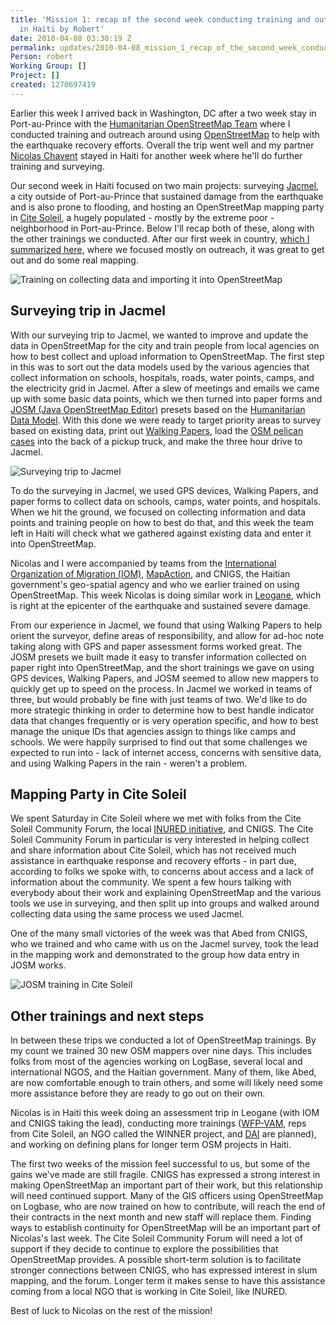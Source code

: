 ```yaml
---
title: 'Mission 1: recap of the second week conducting training and outreach on OpenStreetMap
  in Haiti by Robert'
date: 2010-04-08 03:30:19 Z
permalink: updates/2010-04-08_mission_1_recap_of_the_second_week_conducting_training_and_outreach_on_openstree
Person: robert
Working Group: []
Project: []
created: 1270697419
---
```


<p>Earlier this week I arrived back in Washington, DC after a two week stay in Port-au-Prince with the <a href="http://developmentseed.org/blog/2010/mar/19/headed-haiti-conduct-training-outreach-openstreetmap">Humanitarian OpenStreetMap Team</a> where I conducted training and outreach around using <a href="http://www.openstreetmap.org/">OpenStreetMap</a> to help with the earthquake recovery efforts. Overall the trip went well and my partner <a href="http://www.crisismappers.net/profile/NicolasChavent">Nicolas Chavent</a> stayed in Haiti for another week where he'll do further training and surveying.</p><p>Our second week in Haiti focused on two main projects: surveying <a href="http://en.wikipedia.org/wiki/Jacmel">Jacmel</a>, a city outside of Port-au-Prince that sustained damage from the earthquake and is also prone to flooding, and hosting an OpenStreetMap mapping party in <a href="http://en.wikipedia.org/wiki/Cite_Soleil">Cite Soleil</a>, a hugely populated - mostly by the extreme poor - neighborhood in Port-au-Prince. Below I'll recap both of these, along with the other trainings we conducted. After our first week in country, <a href="http://developmentseed.org/blog/2010/mar/30/humanitarian-openstreetmap-team-report-haiti">which I summarized here</a>, where we focused mostly on outreach, it was great to get out and do some real mapping.</p><p><img src="http://farm5.static.flickr.com/4038/4500895342_0306231856.jpg" alt="Training on collecting data and importing it into OpenStreetMap"></p><h2>Surveying trip in Jacmel</h2><p>With our surveying trip to Jacmel, we wanted to improve and update the data in OpenStreetMap for the city and train people from local agencies on how to best collect and upload information to OpenStreetMap. The first step in this was to sort out the data models used by the various agencies that collect information on schools, hospitals, roads, water points, camps, and the electricity grid in Jacmel. After a slew of meetings and emails we came up with some basic data points, which we then turned into paper forms and <a href="http://josm.openstreetmap.de/">JOSM (Java OpenStreetMap Editor)</a> presets based on the <a href="http://wiki.openstreetmap.org/wiki/Humanitarian_OSM_Tags#Humanitarian_Data_Model">Humanitarian Data Model</a>. With this done we were ready to target priority areas to survey based on existing data, print out <a href="http://walking-papers.org/">Walking Papers</a>, load the <a href="http://www.flickr.com/photos/developmentseed/4445466631/in/set-72157623527638143/">OSM pelican cases</a> into the back of a pickup truck, and make the three hour drive to Jacmel.</p><p><img src="http://farm3.static.flickr.com/2750/4497593337_48502971da.jpg" alt="Surveying trip to Jacmel"></p><p>To do the surveying in Jacmel, we used GPS devices, Walking Papers, and paper forms to collect data on schools, camps, water points, and hospitals. When we hit the ground, we focused on collecting information and data points and training people on how to best do that, and this week the team left in Haiti will check what we gathered against existing data and enter it into OpenStreetMap.</p><p>Nicolas and I were accompanied by teams from the <a href="http://www.iom.int/jahia/jsp/index.jsp">International Organization of Migration (IOM)</a>, <a href="http://www.mapaction.org/">MapAction</a>, and CNIGS, the Haitian government's geo-spatial agency and who we earlier trained on using OpenStreetMap. This week Nicolas is doing similar work in <a href="http://en.wikipedia.org/wiki/Leogane">Leogane</a>, which is right at the epicenter of the earthquake and sustained severe damage.</p><p>From our experience in Jacmel, we found that using Walking Papers to help orient the surveyor, define areas of responsibility, and allow for ad-hoc note taking along with GPS and paper assessment forms worked great. The JOSM presets we built made it easy to transfer information collected on paper right into OpenStreetMap, and the short trainings we gave on using GPS devices, Walking Papers, and JOSM seemed to allow new mappers to quickly get up to speed on the process. In Jacmel we worked in teams of three, but would probably be fine with just teams of two. We'd like to do more strategic thinking in order to determine how to best handle indicator data that changes frequently or is very operation specific, and how to best manage the unique IDs that agencies assign to things like camps and schools. We were happily surprised to find out that some challenges we expected to run into - lack of internet access, concerns with sensitive data, and using Walking Papers in the rain - weren't a problem.</p><h2>Mapping Party in Cite Soleil</h2><p>We spent Saturday in Cite Soleil where we met with folks from the Cite Soleil Community Forum, the local <a href="http://inured.org/">INURED initiative</a>, and CNIGS. The Cite Soleil Community Forum in particular is very interested in helping collect and share information about Cite Soleil, which has not received much assistance in earthquake response and recovery efforts - in part due, according to folks we spoke with, to concerns about access and a lack of information about the community. We spent a few hours talking with everybody about their work and explaining OpenStreetMap and the various tools we use in surveying, and then split up into groups and walked around collecting data using the same process we used Jacmel.</p><p>One of the many small victories of the week was that Abed from CNIGS, who we trained and who came with us on the Jacmel survey, took the lead in the mapping work and demonstrated to the group how data entry in JOSM works.</p><p><img src="http://farm5.static.flickr.com/4071/4498229198_b1ce72ca51.jpg" alt="JOSM training in Cite Soleil"></p><h2>Other trainings and next steps</h2><p>In between these trips we conducted a lot of OpenStreetMap trainings. By my count we trained 30 new OSM mappers over nine days. This includes folks from most of the agencies working on LogBase, several local and international NGOS, and the Haitian government. Many of them, like Abed, are now comfortable enough to train others, and some will likely need some more assistance before they are ready to go out on their own.</p><p>Nicolas is in Haiti this week doing an assessment trip in Leogane (with IOM and CNIGS taking the lead), conducting more trainings (<a href="http://twitter.com/wfpvam">WFP-VAM</a>, reps from Cite Soleil, an NGO called the WINNER project, and <a href="http://www.dai.com/">DAI</a> are planned), and working on defining plans for longer term OSM projects in Haiti.</p><p>The first two weeks of the mission feel successful to us, but some of the gains we've made are still fragile. CNIGS has expressed a strong interest in making OpenStreetMap an important part of their work, but this relationship will need continued support. Many of the GIS officers using OpenStreetMap on Logbase, who are now trained on how to contribute, will reach the end of their contracts in the next month and new staff will replace them. Finding ways to establish continuity for OpenStreetMap will be an important part of Nicolas's last week. The Cite Soleil Community Forum will need a lot of support if they decide to continue to explore the possibilities that OpenStreetMap provides. A possible short-term solution is to facilitate stronger connections between CNIGS, who has expressed interest in slum mapping, and the forum. Longer term it makes sense to have this assistance coming from a local NGO that is working in Cite Soleil, like INURED.</p><p>Best of luck to Nicolas on the rest of the mission!</p>
